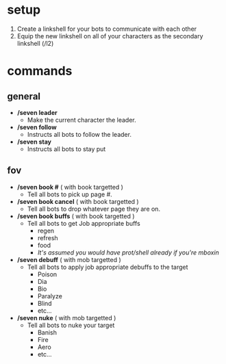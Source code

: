 # setup
1. Create a linkshell for your bots to communicate with each other
1. Equip the new linkshell on all of your characters as the secondary linkshell (/l2)

# commands

## general
* **/seven leader**
  * Make the current character the leader.
* **/seven follow**
  * Instructs all bots to follow the leader.
* **/seven stay**
  * Instructs all bots to stay put
 
## fov
* **/seven book #** ( with book targetted )
  * Tell all bots to pick up page #.
* **/seven book cancel** ( with book targetted )
  * Tell all bots to drop whatever page they are on.
* **/seven book buffs** ( with book targetted )
  * Tell all bots to get Job appropriate buffs 
    * regen
    * refresh
    * food
    * *It's assumed you would have prot/shell already if you're mboxin*
* **/seven debuff** ( with mob targetted )
  * Tell all bots to apply job appropriate debuffs to the target
    * Poison
    * Dia
    * Bio
    * Paralyze
    * Blind
    * etc...
* **/seven nuke** ( with mob targetted )
  * Tell all bots to nuke your target
    * Banish
    * Fire
    * Aero
    * etc...
